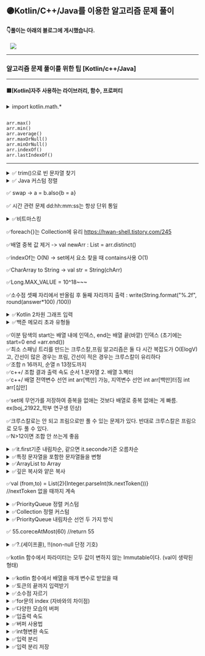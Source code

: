## 🟣Kotlin/C++/Java를 이용한 알고리즘 문제 풀이
####   👇풀이는 아래의 블로그에 게시했습니다.
 <a href="http://ongveloper.tistory.com">
    <img 
        src="https://img.shields.io/badge/-Tech%20Blog-655ced?style=flat&link=https://ongveloper.tistory.com"
         style="height : auto; margin-left : 10px; margin-right : 10px;"/>
</a>

---

### 알고리즘 문제 풀이를 위한 팁 [Kotlin/c++/Java]
---
#### 🟥[Kotlin]자주 사용하는 라이브러리, 함수, 프로퍼티
<details markdown="1">
<summary>import kotlin.math.*</summary>

``` kotlin

max(a,b)
min(a,b)
abs(a)
sqrt(a)

```

</details>

```

arr.max()
arr.min()
arr.average()
arr.maxOrNull()
arr.minOrNull()
arr.indexOf()
arr.lastIndexOf()

```

---

<details markdown="1">
<summary>✅ trim()으로 빈 문자열 찾기 </summary>
<br>
<pre>
https://kkh0977.tistory.com/709
<code>
	var str_one = " he l lo"
	var str_two = " "

	println("str_one 문자열 빈값 확인 : "+str_one.trim().isEmpty()) // false
	println("str_two 문자열 빈값 확인 : "+str_two.trim().isEmpty()) // true

 </code>
</pre>
</details>


<details markdown="1">
<summary>✅ Java 커스텀 정렬 </summary>
<br>
<pre>
<code>
class Edge implements Comparable<'Edge'>{
    public long dis;
    public int from;
    public int to;
    Edge(long dis, int from, int to){
        this.from = from;
        this.dis = dis;
        this.to = to;
    }
     
    @Override
    public int compareTo(Edge edge) {
        if(this.dis < edge.dis) {
            return -1;
        }
        else if(this.dis > edge.dis) {
            return 1;
        }
        return 0;
    }
}
//간선 dis 기준 오름차순
Collections.sort(edge);

 </code>
</pre>
</details>



✅ swap -> a = b.also{b = a}

✅ 시간 관련 문제 dd:hh:mm:ss는 항상 단위 통일


<details markdown="1">
<summary>✅비트마스킹<br> </summary>
<br>
<pre>
<code>
  val a = 0b00000011 
  val b = 0b00001100 
  Integer.bitCount(a xor b) // 4
  // a xor b == 15(0b00001111) 
 
 Integer.toBinaryString(num) //ex) 000111010
 str.toInt(2)

 </code>
</pre>
</details>

✅foreach{}는 Collection에 유리 https://hwan-shell.tistory.com/245

✅배열 중복 값 제거 -> val newArr : List<Int> = arr.distinct()

✅indexOf는 O(N) -> set에서 요소 찾을 때 contains사용 O(1)


✅CharArray to String -> val str = String(chArr)

✅Long.MAX_VALUE = 10^18~~~<br>

✅소수점 셋째 자리에서 반올림 후 둘째 자리까지 출력 : write(String.format("%.2f", round(answer*100) /100))<br>

<details markdown="1">
<summary>✅Kotlin 2차원 그래프 입력 <br> </summary>
<br>
<pre>
<code>
    val graph = Array(n){r->
        val st = StringTokenizer(br.readLine())
        IntArray(m){c->
            val node = st.nextToken().toInt()
            if(node ==2){
              sr = r
              sc = c
            }
            node
        }
    }

 </code>
</pre>
</details>
 


<details markdown="1">
<summary>✅백준 메모리 초과 유형들<br> </summary>
<br>
<pre>
1.거대하고 sparse(드문드문한) 매트릭스 나올 때 2차원 배열로 할당할 시
//원본 배열은 큰데 실제 다루는 값이 드문드문하게 있는 경우
//쿠팡이나 아마존 모든 유저 장바구니에 담긴 상품
//카드 결제 내역 : 모든 음식점 x 사람별 카드 개수
//넷플릭스 영화 레이팅 : 무비전체 x 유저 전체
//내부 값은 드문드문하지만 이를 행렬로 관리하려면 전체 크기가 겁나게 커야 하니
//sparse 특성에 맞게 자료구조를 설계해야 함
//svd해서 역행렬 해서 그 값만 이용 블라블라

![da](https://user-images.githubusercontent.com/66052467/142765955-37001b24-c4ef-4394-a5c1-59d802e3dbc9.png)

2.함수에 배열 통째로 넣었다가 터지는 경우(함수 파라미터로 크기가 큰 배열)
3.스택 큐 사이즈 점점 커질 때 (visited 체크 등 안 해서)
4. 깊이가 만 정도 이상의 재귀를 돌리면 스택에 함수 많이 들어가서 메모리 초과
5. 지역 변수 사이즈 커서 스택 영역 터지는 경우
6. 상태 저장하는 배열 동적 할당해서 엄청 커졌을 때
7. 슬라이딩 윈도우 문제 그냥 풀 때
8. 메모이제이션 안 해도 됐는데 메모이제이션 하다가 

</pre>
</details>
 
✅이분 탐색의 start는 배열 내에 인덱스, end는 배열 끝(바깥) 인덱스 (초기에는 start=0 end =arr.end())<br>
✅최소 스패닝 트리를 만드는 크루스칼,프림 알고리즘은 둘 다 시간 복잡도가 O(ElogV)고, 간선이 많은 경우는 프림, 간선이 적은 경우는 크루스칼이 유리하다 <br>
✅조합 n 16까지, 순열 n 13정도까지 <br>
✅c++/ 조합 결과 출력 속도 순서 1.문자열 2. 배열 3.벡터 <br>
✅c++/ 배열 전역변수 선언 int arr[백만] 가능, 지역변수 선언 int arr[백만]터짐 int arr[십만] <br>

✅set에 무언가를 저장하여 중복을 없애는 것보다 배열로 중복 없애는 게 빠름. ex(boj_21922_학부 연구생 민상)<br>

✅크루스칼로는 안 되고 프림으로만 풀 수 있는 문제가 있다. 반대로 크루스칼은 프림으로 모두 풀 수 있다.<br>
✅N>12이면 조합 안 쓰는게 좋음<br>

<details markdown="1">
<summary>✅it.first기준 내림차순, 같으면 it.seconde기준 오름차순<br> </summary>
<br>
<pre>
<code>
 score.sortWith(compareByDescending<Pair<Int, String>> { it.first }.thenBy { it.second })
 </code>
</pre>
</details>
 
 
<details markdown="1">
<summary>✅특정 문자열을 포함한 문자열들을 변형<br> </summary>
<br>
<pre>
<code>
val arr = Array<String>(10){""}
 arr.filter{it.contains("abc")}.forEach{it.replace("abc","ddd")}
</code>
</pre>
</details>

<details markdown="1">
<summary>✅ArrayList<String> to Array<String><br></summary>
<br>
<pre>
<code>
  val strList = ArrayList<String>()<br>
  val arr : Array<String> = strList.toTypedArray() <br>
</code>
</pre>
</details>


<details markdown="1">
<summary>✅깊은 복사와 얕은 복사<br> </summary>
<br>
<pre>
Kotlin에선 배열의 원본 아이템을 새로 만들어 새로 만드는 객체에 추가할 경우는 깊은 복사, 나머지는 얕은 복사이다.
얕은 복사 : 원본의 값이 바뀜
깊은 복사 : 원본의 값이 바뀌지 않음
<code>
val arr = intArrayOf(1,2,3)

//얕은 복사
val arrCopy = arr 
arrCopy[0]=5 // arr[0] ==5로 바뀜

//얕은 복사
val arrCopy = arr.copyOf()
arrCopy[0]=5 //arr[0] ==5로 바뀜

//깊은 복사
val arrCopy = IntArray(3)
for(i in arr.indices){
 arrCopy[i] = arr[i]
}
arrCopy[0]=5 // arr[0]==1 안 바뀜


 //얕은 복사
 val src1 = arrayListOf(arrayOf("ICN", "A"), arrayOf("ICN", "B"), arrayOf("B", "ICN"))
 val copiedForEachAdd = ArrayList<Array<String>>()
 src1.forEach { copiedForEachAdd.add(it) } // for each add
 copiedForEachAdd[0][0]="changed" //src1[0][0] == "ICN" 안 바뀜
 src1.forEach{print(it.contentToString())}
 println()
 
 //깊은 복사
 val src2 = arrayListOf(arrayOf("ICN", "A"), arrayOf("ICN", "B"), arrayOf("B", "ICN"))
 val copiedForEachAddCopyOf = ArrayList<Array<String>>()
 copiedForEachAddCopyOf[0][0]="changed" //src2[0][0] == "ICN" 안 바뀜
 src2.forEach { copiedForEachAddCopyOf.add(it.copyOf()) }// for each add copy of
 src2.forEach{print(it.contentToString())}
</code>
</pre>

</details>

✅val (from,to) = List(2){Integer.parseInt(tk.nextToken())}<br>
//nextToken 없을 때까지 계속 <br>


<details markdown="1">
<summary>✅PriorityQueue 정렬 커스텀<br> </summary>
<br>
<pre>
<code>
//다익스트라 사용 pq
data class Node(val dis: Int, val r: Int, val c: Int)
   val pq = PriorityQueue(Comparator<Node> { a, b ->
        when {
            a.dis < b.dis -> -1 
            a.dis == b.dis -> 0
            else -> 1
        }

    })
</code>
</pre>
</details>


<details markdown="1">
<summary>✅Collection 정렬 커스텀<br> </summary>
<br>
<pre>
<code>
//문자열의 길이 기준 오름차순, 길이가 같다면 사전순 오름차순
    val set = mutableSetOf<String>()
    val resultSet = set.sortedWith(Comparator { a, b ->
        when {
            a.length < b.length -> -1
            a.length == b.length -> when {
                a < b -> -1
                else -> 1
            }
            else -> 1
        }
    })
</code>
</pre>

</details>

<details markdown="1">
<summary>✅PriorityQueue 내림차순 선언 두 가지 방식<br> </summary>
<br>
<pre>
<code>
 val pq1= PriorityQueue<Int>({a,b -> b-a})
 val pq2 = PriorityQueue<Int>(Collections.reverseOrder())
 
</code>
</pre>

</details>

✅ 55.coreceAtMost(60) //return 55<br>

<details markdown="1">
<summary>✅?.(세이프콜), !!(non-null 단정 기호) </summary>
<br>
<pre>
<code>
fun main(){
 var str1 : String? = null
 println("str1.length = ${str1?.length}") //result : null
 //?.(세이프콜) : 앞의 변수가 null일 시 뒤의 length를 실행하지 않고 null을 반환
 //세이프콜을 사용하지 않으면 컴파일에러 발생
 
 println("str1.length =${str1!!.length}") //npe발생
 // !!(non-null 단정 기호) : 앞의 변수가 널이 아닐꺼라고 단정한다.
 // !!사용시 컴파일 에러는 발생하지 않으나 npe 런타임에러 발생
 
 val len = if(str1 !=null) str1.length else -1 //자동 형 변환을 통해 str1이 null이 아님이 확인되면 str은 non-null상태가 되며, str1.length를 사용할 수 있다.
 val len = str1?.length ?: -1 //위의 식을 세이프콜과 엘비스 표현식으로 간결하게 변환
 //str1?.length가 null이면 -1을 반환 null이 아니면 str1.length를 반환  
 
}

</code>
</pre>

</details>

✅kotlin 함수에서 파라미터는 모두 값이 변하지 않는 Immutable이다. (val이 생략된 형태)<br>

<details markdown="1">
<summary>✅kotlin 함수에서 배열을 매개 변수로 받았을 때</summary>
<pre>
<code>
fun change(arr : MutableList<Int>){
    arr[2]=30
}

fun main(){
    val arr = MutableList<Int>(5,{0})
    println(arr[2])
    change(arr)
    println(arr[2])

}
</pre>
</code>
result 
0
30
</details>

<details markdown="1">

<!--
<summary>✅ArrayList는 c++의 vector를 대체할 수 없다ㅜ</summary>

kotlin/java의 ArrayList는 동적 크기라는 점에서 일반 배열과 차이가 있다.<br>
.add()등의 함수로 원소를 추가할 수 있는데<br>
c++의 vector와 다르게 ArrayList는 크기를 초기화할 수 없다.<br>
c++의 vector와 원소를 추가하는 방식은 같다.<br>
.add()함수로 현재 ArrayList의 크기가 3이라고 할 때,<br>
원소를 추가하게 되면 ArrayList의 크기를 키운 후 새로운 공간에 더 큰 메모리를 잡은 후<br>
기존의 ArrayList의 요소를 복사하고 원소를 추가한다.<br>
다만, c++에선 체감하지 못 했지만, 코틀린은 속도가 느려서 알고리즘 문제 풀이를 할 때,<br>
ArrayList 자료구조로 .add() 혹은 .removeLast()를 많이 사용하면 시간이 오래 걸리기 때문에 <br>
웬만하면 리스트의 크기를 미리 지정하고 일반 배열로 처리하자.<br>
ex) 조합 알고리즘<br>

ArrayList 원소 추가 방식
더 큰 메모리를 잡은 후 기존 메모리의 복사를 통해 크기를 늘린다.
이 때 항상 여유 메모리를 두고 메모리를 추가한다.
이러한 ArrayList의 특성 때문에 값이 자주 변경되어야 할 때는 ArrayList를 사용하는 것이 좋지 않다.


</details>


<details markdown="1">
-->
<summary>✅토큰의 끝까지 입력받기</summary>
val tk = StringTokenizer(readLIne())<br>
while(tk.hasMoreTokens()){<br>
arr[i] = Integer.parseInt(tk.nextToken())<br>
}<br>
</details>

<details markdown="1">
<summary>✅소수점 자르기</summary>
String.format("%.3f", cnt / n*100)
</details>

<details markdown="1">
<summary>✅for문의 index (자바와의 차이점)</summary>
<br>
<pre>
<code>
    //java code
    int i;
    for(i=0; i<5;i++){
        
    }
    System.out.println(i);
</code>
</pre>
<br>
코틀린의 i는 for문 내부에서 관리하기 때문에<br>
for문 바깥에서 사용할 수 없음<br>
<pre>
<code>
    //kotlin
    var i :Int
    for(i in 0 until 5){

    }
    println(i)//error : i를 초기화할 것
</code>
</pre>
</details>

<details markdown="1">
<summary>✅다양한 모습의 버퍼</summary>
<br>
<details markdown="1">
<summary>1.접기/펼치기(❤import도 필요 없으며 가장 간결하다 )</summary>
<pre>
<code>
fun main() = with(System.`in`.bufferedReader()){
    with(System.out.bufferedWriter()){
        var t = Integer.parseInt(readLine())
        for(i in 1..t){
            var token = StringTokenizer(readLine())
            write("Case #$i: ${Integer.parseInt(token.nextToken())+Integer.parseInt(token.nextToken())}\n")
        }
        flush()
        close()
    }
    close()
}
</code>
</pre>
</details>

<details markdown="1">
<summary>2.접기/펼치기</summary>
<pre>
<code>
import java.io.BufferedReader
import java.io.InputStreamReader
import java.io.BufferedWriter
import java.io.OutputStreamWriter
import java.util.StringTokenizer

fun main() = with(BufferedReader(InputStreamReader(System.`in`))){
    with(BufferedWriter(OutputStreamWriter(System.out))){
        var t = Integer.parseInt(readLine())
        for(i in 1..t){
            var token = StringTokenizer(readLine())
            write("Case #$i: ${Integer.parseInt(token.nextToken())+Integer.parseInt(token.nextToken())}\n")
        }
        flush()
        close()
    }
    close()
}
</code>
</pre>
</details>

<details markdown="1">
<summary>3.접기/펼치기</summary>
<pre>
<code>
import java.io.BufferedReader
import java.io.InputStreamReader
import java.io.BufferedWriter
import java.io.OutputStreamWriter
import java.util.StringTokenizer

fun main(){
    val br = BufferedReader(InputStreamReader(System.`in`))
    val bw = BufferedWriter(OutputStreamWriter(System.out))

    val t = Integer.parseInt(br.readLine())
    for(i in 1 .. t){
        val token = StringTokenizer(br.readLine())
        bw.write("Case #$i: ${Integer.parseInt(token.nextToken())+Integer.parseInt(token.nextToken())}\n")
    }
    bw.flush()
    bw.close()
    br.close()
}

</code>
</pre>
</details>
</details>



<details markdown="1">
<summary>✅입출력 속도</summary>
<br>
BufferedReader/Writer faster than Scanner faster than readLine(),print()
</details>

<details markdown="1">
<summary>✅버퍼 사용법</summary>
<br>
import java.io.BufferedReader<br>
import java.io.BufferedWriter<br>
import java.io.InputStreamReader<br?
import java.io.OutputStreamWriter<br>


val br = BufferedReader(InputStreamReader(System.`in`)<br>
val bw = BufferedWriter(OutputStreamReader(System.out)<br>

BufferedReader, BufferedWriter 사용 후 항상 닫아주기<br>
안 닫으면 버퍼에 남아 있음<br>
br.close()<br>
bw.close()<br>
</details>

<details markdown="1">
<summary>✅int형변환 속도</summary>
<br>
Integer.parseInt() faster than .toInt()
</details>



<details markdown="1">
<summary>✅입력 분리  </summary>
<br>
StringTokenizer faster than split
</details>

<details markdown="1">
<summary>✅입력 분리 저장</summary>
val (a,b) = br.readLine().split(' ').map{Integer.parseInt(it)}<br>
val st = StringTokenizer(br.readLine())<br>
val (a,b) = List(2) {st.nextToken().toInt()}
</details>


